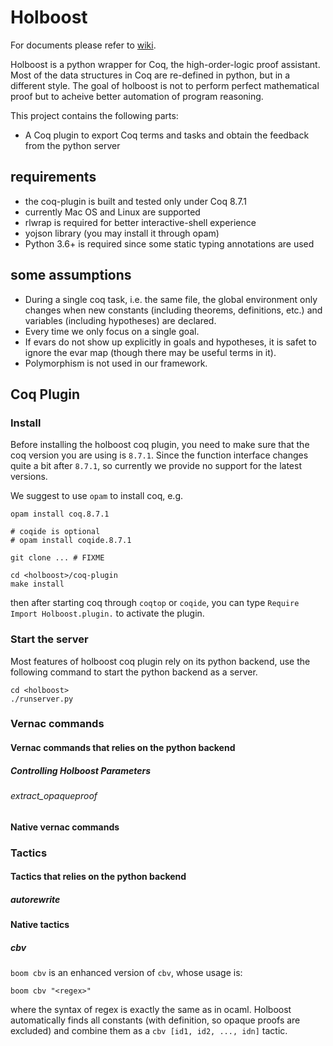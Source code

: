 Holboost
===

For documents please refer to [wiki](https://github.com/liyi-david/holboost/wiki).

Holboost is a python wrapper for Coq, the high-order-logic proof assistant. Most of the data structures in Coq are re-defined in python, but in a different style. The goal of holboost is not to perform perfect mathematical proof but to acheive better automation of program reasoning.

This project contains the following parts:

- A Coq plugin to export Coq terms and tasks and obtain the feedback from the python server


## requirements

- the coq-plugin is built and tested only under Coq 8.7.1
- currently Mac OS and Linux are supported
- rlwrap is required for better interactive-shell experience
- yojson library (you may install it through opam)
- Python 3.6+ is required since some static typing annotations are used

## some assumptions

- During a single coq task, i.e. the same file, the global environment only changes when new constants (including theorems, definitions, etc.) and variables (including hypotheses) are declared. 
- Every time we only focus on a single goal.
- If evars do not show up explicitly in goals and hypotheses, it is safet to ignore the evar map (though there may be useful terms in it).
- Polymorphism is not used in our framework.


## Coq Plugin

### Install

Before installing the holboost coq plugin, you need to make sure that the coq version you are using is `8.7.1`. Since the function
interface changes quite a bit after `8.7.1`, so currently we provide no support for the latest versions.

We suggest to use `opam` to install coq, e.g.

    opam install coq.8.7.1
    
    # coqide is optional
    # opam install coqide.8.7.1

    git clone ... # FIXME

    cd <holboost>/coq-plugin
    make install

then after starting coq through `coqtop` or `coqide`, you can type `Require Import Holboost.plugin.` to activate the plugin.

### Start the server

Most features of holboost coq plugin rely on its python backend, use the following command to start the python backend as a server.

    cd <holboost>
    ./runserver.py

### Vernac commands

#### Vernac commands that relies on the python backend

##### Controlling Holboost Parameters

###### extract_opaqueproof

#### Native vernac commands

### Tactics

#### Tactics that relies on the python backend

##### autorewrite

#### Native tactics

##### cbv

`boom cbv` is an enhanced version of `cbv`, whose usage is:

    boom cbv "<regex>"

where the syntax of regex is exactly the same as in ocaml. Holboost automatically finds all constants (with definition, so opaque proofs are excluded) and combine them as
a `cbv [id1, id2, ..., idn]` tactic.

